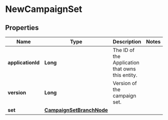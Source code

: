 

# NewCampaignSet

## Properties

Name | Type | Description | Notes
------------ | ------------- | ------------- | -------------
**applicationId** | **Long** | The ID of the Application that owns this entity. | 
**version** | **Long** | Version of the campaign set. | 
**set** | [**CampaignSetBranchNode**](CampaignSetBranchNode.md) |  | 



